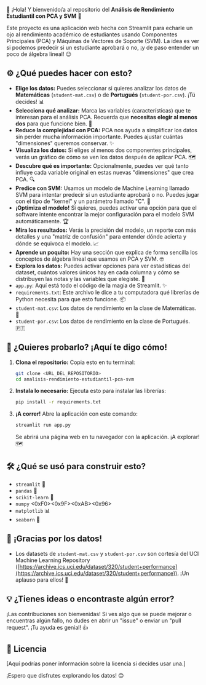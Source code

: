 👋 ¡Hola! Y bienvenido/a al repositorio del **Análisis de Rendimiento Estudiantil con PCA y SVM** 🚀

Este proyecto es una aplicación web hecha con Streamlit para echarle un ojo al rendimiento académico de estudiantes usando Componentes Principales (PCA) y Máquinas de Vectores de Soporte (SVM). La idea es ver si podemos predecir si un estudiante aprobará o no, ¡y de paso entender un poco de álgebra lineal! 😉

## ⚙️ ¿Qué puedes hacer con esto?

* **Elige los datos:** Puedes seleccionar si quieres analizar los datos de **Matemáticas** (`student-mat.csv`) o de **Portugués** (`student-por.csv`). ¡Tú decides! 📊
* **Selecciona qué analizar:** Marca las variables (características) que te interesan para el análisis PCA. Recuerda que **necesitas elegir al menos dos** para que funcione bien. 🤔
* **Reduce la complejidad con PCA:** PCA nos ayuda a simplificar los datos sin perder mucha información importante. Puedes ajustar cuántas "dimensiones" queremos conservar. ✨
* **Visualiza los datos:** Si eliges al menos dos componentes principales, verás un gráfico de cómo se ven los datos después de aplicar PCA. 🗺️
* **Descubre qué es importante:** Opcionalmente, puedes ver qué tanto influye cada variable original en estas nuevas "dimensiones" que crea PCA. 🔍
* **Predice con SVM:** Usamos un modelo de Machine Learning llamado SVM para intentar predecir si un estudiante aprobará o no. Puedes jugar con el tipo de "kernel" y un parámetro llamado "C". 🧠
* **¡Optimiza el modelo!** Si quieres, puedes activar una opción para que el software intente encontrar la mejor configuración para el modelo SVM automáticamente. 🏆
* **Mira los resultados:** Verás la precisión del modelo, un reporte con más detalles y una "matriz de confusión" para entender dónde acierta y dónde se equivoca el modelo. 📈
* **Aprende un poquito:** Hay una sección que explica de forma sencilla los conceptos de álgebra lineal que usamos en PCA y SVM. 🤓
* **Explora los datos:** Puedes activar opciones para ver estadísticas del dataset, cuántos valores únicos hay en cada columna y cómo se distribuyen las notas y las variables que elegiste. 🧐
* `app.py`: Aquí está todo el código de la magia de Streamlit. ✨
* `requirements.txt`: Este archivo le dice a tu computadora qué librerías de Python necesita para que esto funcione. 📦
* `student-mat.csv`: Los datos de rendimiento en la clase de Matemáticas. 🍎
* `student-por.csv`: Los datos de rendimiento en la clase de Portugués. 🇵🇹

## 🚀 ¿Quieres probarlo? ¡Aquí te digo cómo!

1.  **Clona el repositorio:** Copia esto en tu terminal:
    ```bash
    git clone <URL_DEL_REPOSITORIO>
    cd analisis-rendimiento-estudiantil-pca-svm
    ```
2.  **Instala lo necesario:** Ejecuta esto para instalar las librerías:
    ```bash
    pip install -r requirements.txt
    ```
3.  **¡A correr!** Abre la aplicación con este comando:
    ```bash
    streamlit run app.py
    ```

    Se abrirá una página web en tu navegador con la aplicación. ¡A explorar! 🗺️

## 🛠️ ¿Qué se usó para construir esto?

* `streamlit` 🎈
* `pandas` 🐼
* `scikit-learn` 🤖
* `numpy` <0xF0><0x9F><0xAB><0x96>
* `matplotlib` 📊
* `seaborn` 🌊

## 🙏 ¡Gracias por los datos!

* Los datasets de `student-mat.csv` y `student-por.csv` son cortesía del UCI Machine Learning Repository ([https://archive.ics.uci.edu/dataset/320/student+performance](https://archive.ics.uci.edu/dataset/320/student+performance)). ¡Un aplauso para ellos! 👏

## 💡 ¿Tienes ideas o encontraste algún error?

¡Las contribuciones son bienvenidas! Si ves algo que se puede mejorar o encuentras algún fallo, no dudes en abrir un "issue" o enviar un "pull request". ¡Tu ayuda es genial! 👍

## 📜 Licencia

[Aquí podrías poner información sobre la licencia si decides usar una.]

¡Espero que disfrutes explorando los datos! 😊
